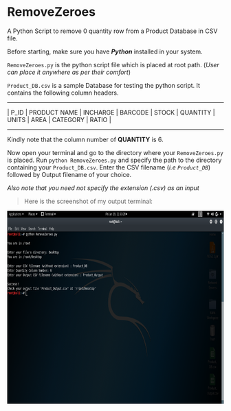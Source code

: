 # RemoveZeroes
A Python Script to remove 0 quantity row from a Product Database in CSV file.


Before starting, make sure you have **_Python_** installed in your system.

`RemoveZeroes.py` is the python script file which is placed at root path. (_User can place it anywhere as per their comfort_)

`Product_DB.csv` is a sample Database for testing the python script. It contains the following column headers.

------------------------------------------------------------------------------------------------
| P_ID | PRODUCT NAME | INCHARGE | BARCODE | STOCK | QUANTITY | UNITS | AREA | CATEGORY | RATIO |

------------------------------------------------------------------------------------------------

Kindly note that the column number of **QUANTITY** is 6.

Now open your terminal and go to the directory where your `RemoveZeroes.py` is placed. 
Run `python RemoveZeroes.py` and specify the path to the directory containing your `Product_DB.csv`.
Enter the CSV filename (_i.e `Product_DB`_) followed by Output filename of your choice.

_Also note that you need not specify the extension (.csv) as an input_

>Here is the screenshot of my output terminal:
<img src="/.github/TerminalScreenshot.png" width="800" height="450" alt="TerminalScreenshot"/>
